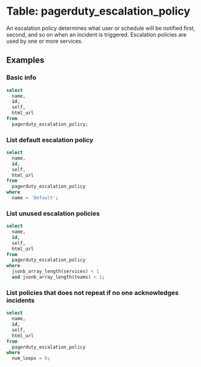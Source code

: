 # Table: pagerduty_escalation_policy

An escalation policy determines what user or schedule will be notified first, second, and so on when an incident is triggered. Escalation policies are used by one or more services.

## Examples

### Basic info

```sql
select
  name,
  id,
  self,
  html_url
from
  pagerduty_escalation_policy;
```

### List default escalation policy

```sql
select
  name,
  id,
  self,
  html_url
from
  pagerduty_escalation_policy
where
  name = 'Default';
```

### List unused escalation policies

```sql
select
  name,
  id,
  self,
  html_url
from
  pagerduty_escalation_policy
where
  jsonb_array_length(services) < 1
  and jsonb_array_length(teams) < 1;
```

### List policies that does not repeat if no one acknowledges incidents

```sql
select
  name,
  id,
  self,
  html_url
from
  pagerduty_escalation_policy
where
  num_loops = 0;
```
